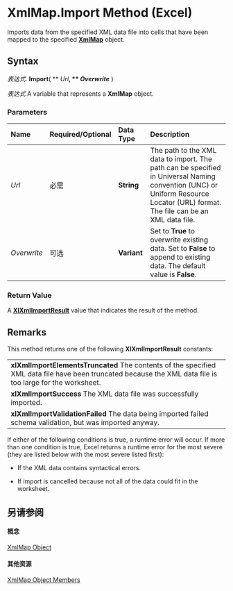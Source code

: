 
# XmlMap.Import Method (Excel)

Imports data from the specified XML data file into cells that have been mapped to the specified  **[XmlMap](39b0823f-0068-d8df-e4e1-ca62b55d58f5.md)** object.


## Syntax

 _表达式_. **Import**( ** _Url_**, ** _Overwrite_** )

 _表达式_ A variable that represents a **XmlMap** object.


### Parameters



|**Name**|**Required/Optional**|**Data Type**|**Description**|
|:-----|:-----|:-----|:-----|
| _Url_|必需|**String**|The path to the XML data to import. The path can be specified in Universal Naming convention (UNC) or Uniform Resource Locator (URL) format. The file can be an XML data file.|
| _Overwrite_|可选|**Variant**|Set to  **True** to overwrite existing data. Set to **False** to append to existing data. The default value is **False**.|

### Return Value

A  **[XlXmlImportResult](9a43512f-c2f3-f92b-f486-14e5c8bd114a.md)** value that indicates the result of the method.


## Remarks

This method returns one of the following  **XlXmlImportResult** constants:


||
|:-----|
|**xlXmlImportElementsTruncated** The contents of the specified XML data file have been truncated because the XML data file is too large for the worksheet.|
|**xlXmlImportSuccess** The XML data file was successfully imported.|
|**xlXmlImportValidationFailed** The data being imported failed schema validation, but was imported anyway.|
If either of the following conditions is true, a runtime error will occur. If more than one condition is true, Excel returns a runtime error for the most severe (they are listed below with the most severe listed first):


- If the XML data contains syntactical errors.
    
- If import is cancelled because not all of the data could fit in the worksheet.
    

## 另请参阅


#### 概念


[XmlMap Object](39b0823f-0068-d8df-e4e1-ca62b55d58f5.md)
#### 其他资源


[XmlMap Object Members](http://msdn.microsoft.com/library/b6654149-ac1b-d570-0722-b49bf58f2a53%28Office.15%29.aspx)